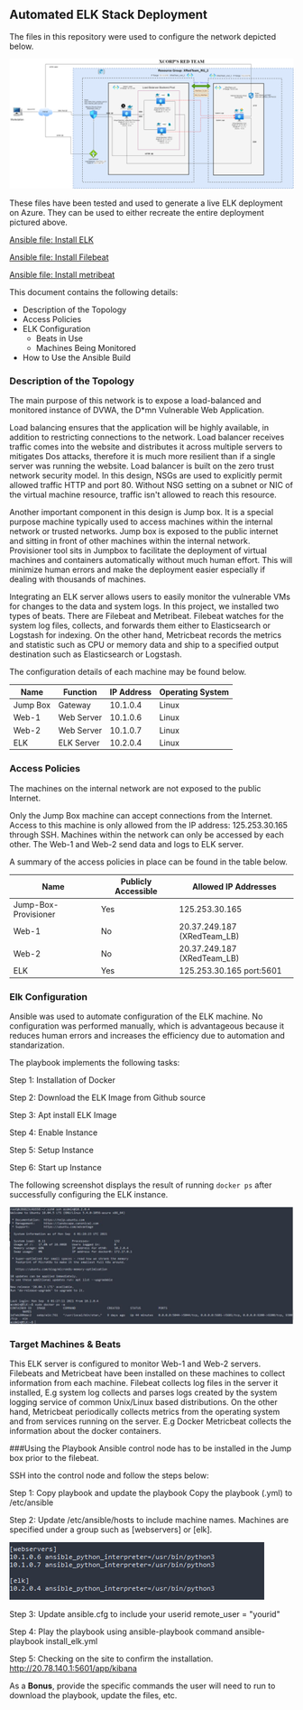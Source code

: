 ## Automated ELK Stack Deployment

The files in this repository were used to configure the network depicted below.

![XRed_team_Infra.png](https://github.com/nchkong/2021-ChewHung-Monash-Cybersecurity/blob/Master/Homework/13%20ELK%20Stack%20Project/Diagram/XRed_team_Infra.png)

These files have been tested and used to generate a live ELK deployment on Azure. They can be used to either recreate the entire deployment pictured above. 

[Ansible file: Install ELK](https://github.com/nchkong/2021-ChewHung-Monash-Cybersecurity/blob/Master/Homework/13%20ELK%20Stack%20Project/Ansible/install_elk.yml)

[Ansible file: Install Filebeat](https://github.com/nchkong/2021-ChewHung-Monash-Cybersecurity/blob/Master/Homework/13%20ELK%20Stack%20Project/Ansible/filebeat-playbook.yml)

[Ansible file: Install metribeat](https://github.com/nchkong/2021-ChewHung-Monash-Cybersecurity/blob/Master/Homework/13%20ELK%20Stack%20Project/Ansible/metricbeat-playbook.yml)


This document contains the following details:
- Description of the Topology
- Access Policies
- ELK Configuration
  - Beats in Use
  - Machines Being Monitored
- How to Use the Ansible Build


### Description of the Topology

The main purpose of this network is to expose a load-balanced and monitored instance of DVWA, the D*mn Vulnerable Web Application. 

Load balancing ensures that the application will be highly available, in addition to restricting connections to the network. Load balancer receives traffic comes into the website and distributes it across multiple servers to mitigates Dos attacks, therefore it is much more resilient than if a single server was running the website. Load balancer is built on the zero trust network security model.  In this design, NSGs are used to explicitly permit allowed traffic HTTP and port 80. Without NSG setting on a subnet or NIC of the virtual machine resource, traffic isn't allowed to reach this resource.

Another important component in this design is Jump box. It is a special purpose machine typically used to access machines within the internal network or trusted networks. Jump box is exposed to the public internet and sitting in front of other machines within the internal network. Provisioner tool sits in Jumpbox to facilitate the deployment of virtual machines and containers automatically without much human effort. This will minimize human errors and make the deployment easier especially if dealing with thousands of machines.

Integrating an ELK server allows users to easily monitor the vulnerable VMs for changes to the data and system logs. In this project, we installed two types of beats. There
are Filebeat and Metribeat. Filebeat watches for the system log files, collects, and forwards them either to Elasticsearch or Logstash for indexing. On the other hand, Metricbeat records the metrics and statistic such as CPU or memory data and ship to a specified output destination such as Elasticsearch or Logstash.

The configuration details of each machine may be found below.

| Name     | Function   | IP Address | Operating System |
|----------|------------|------------|------------------|
| Jump Box | Gateway    | 10.1.0.4   | Linux            |
| Web-1    | Web Server | 10.1.0.6   | Linux            |
| Web-2    | Web Server | 10.1.0.7   | Linux            |
| ELK      | ELK Server | 10.2.0.4   | Linux            |

### Access Policies

The machines on the internal network are not exposed to the public Internet. 

Only the Jump Box machine can accept connections from the Internet. Access to this machine is only allowed from the IP address: 125.253.30.165 through SSH. Machines within the network can only be accessed by each other. The Web-1 and Web-2 send data and logs to ELK server.

A summary of the access policies in place can be found in the table below.

| Name                     | Publicly Accessible | Allowed IP Addresses          |
|--------------------------|---------------------|------------------------------ |
| Jump-Box-Provisioner     | Yes                 | 125.253.30.165                |
| Web-1                    | No                  | 20.37.249.187 (XRedTeam_LB)   |        
| Web-2                    | No                  | 20.37.249.187 (XRedTeam_LB)   |
| ELK                      | Yes                 | 125.253.30.165 port:5601      |

### Elk Configuration

Ansible was used to automate configuration of the ELK machine. No configuration was performed manually, which is advantageous because it reduces human errors and increases the efficiency due to automation and standarization.

The playbook implements the following tasks:

Step 1: Installation of Docker

Step 2: Download the ELK Image from Github source

Step 3: Apt install ELK Image

Step 4: Enable Instance

Step 5: Setup Instance

Step 6: Start up Instance


The following screenshot displays the result of running `docker ps` after successfully configuring the ELK instance.

![Docker output screen](https://github.com/nchkong/2021-ChewHung-Monash-Cybersecurity/blob/Master/Homework/13%20ELK%20Stack%20Project/Ansible/Docker_ps.png)

### Target Machines & Beats
This ELK server is configured to monitor Web-1 and Web-2 servers. Filebeats and Metricbeat have been installed on these machines to collect information from each machine. Filebeat collects log files in the server it installed, E.g system log collects and parses logs created by the system logging service of common Unix/Linux based distributions. On the other hand, Metricbeat periodically collects metrics from the operating system and from services running on the server. E.g Docker Metricbeat collects the information about the docker containers.


###Using the Playbook
Ansible control node has to be installed in the Jump box prior to the filebeat. 

SSH into the control node and follow the steps below:

Step 1: Copy playbook and update the playbook
Copy the playbook (.yml) to /etc/ansible  

Step 2: Update /etc/ansible/hosts to include machine names. 
Machines are specified under a group such as [webservers] or [elk]. 

![Ansible_hosts_file.png](https://github.com/nchkong/2021-ChewHung-Monash-Cybersecurity/blob/Master/Homework/13%20ELK%20Stack%20Project/Ansible/Ansible_hosts_file.png)

Step 3: Update ansible.cfg to include your userid 
remote_user = "yourid"

Step 4: Play the playbook using ansible-playbook command
ansible-playbook install_elk.yml

Step 5: Checking on the site to confirm the installation.
http://20.78.140.1:5601/app/kibana

As a **Bonus**, provide the specific commands the user will need to run to download the playbook, update the files, etc.






